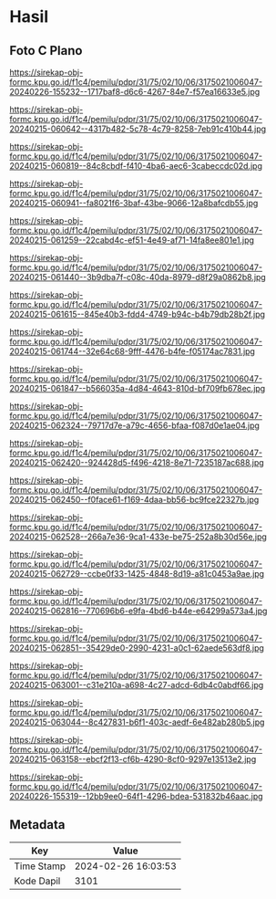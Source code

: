 # Hasil

## Foto C Plano

https://sirekap-obj-formc.kpu.go.id/f1c4/pemilu/pdpr/31/75/02/10/06/3175021006047-20240226-155232--1717baf8-d6c6-4267-84e7-f57ea16633e5.jpg

https://sirekap-obj-formc.kpu.go.id/f1c4/pemilu/pdpr/31/75/02/10/06/3175021006047-20240215-060642--4317b482-5c78-4c79-8258-7eb91c410b44.jpg

https://sirekap-obj-formc.kpu.go.id/f1c4/pemilu/pdpr/31/75/02/10/06/3175021006047-20240215-060819--84c8cbdf-f410-4ba6-aec6-3cabeccdc02d.jpg

https://sirekap-obj-formc.kpu.go.id/f1c4/pemilu/pdpr/31/75/02/10/06/3175021006047-20240215-060941--fa8021f6-3baf-43be-9066-12a8bafcdb55.jpg

https://sirekap-obj-formc.kpu.go.id/f1c4/pemilu/pdpr/31/75/02/10/06/3175021006047-20240215-061259--22cabd4c-ef51-4e49-af71-14fa8ee801e1.jpg

https://sirekap-obj-formc.kpu.go.id/f1c4/pemilu/pdpr/31/75/02/10/06/3175021006047-20240215-061440--3b9dba7f-c08c-40da-8979-d8f29a0862b8.jpg

https://sirekap-obj-formc.kpu.go.id/f1c4/pemilu/pdpr/31/75/02/10/06/3175021006047-20240215-061615--845e40b3-fdd4-4749-b94c-b4b79db28b2f.jpg

https://sirekap-obj-formc.kpu.go.id/f1c4/pemilu/pdpr/31/75/02/10/06/3175021006047-20240215-061744--32e64c68-9fff-4476-b4fe-f05174ac7831.jpg

https://sirekap-obj-formc.kpu.go.id/f1c4/pemilu/pdpr/31/75/02/10/06/3175021006047-20240215-061847--b566035a-4d84-4643-810d-bf709fb678ec.jpg

https://sirekap-obj-formc.kpu.go.id/f1c4/pemilu/pdpr/31/75/02/10/06/3175021006047-20240215-062324--79717d7e-a79c-4656-bfaa-f087d0e1ae04.jpg

https://sirekap-obj-formc.kpu.go.id/f1c4/pemilu/pdpr/31/75/02/10/06/3175021006047-20240215-062420--924428d5-f496-4218-8e71-7235187ac688.jpg

https://sirekap-obj-formc.kpu.go.id/f1c4/pemilu/pdpr/31/75/02/10/06/3175021006047-20240215-062450--f0face61-f169-4daa-bb56-bc9fce22327b.jpg

https://sirekap-obj-formc.kpu.go.id/f1c4/pemilu/pdpr/31/75/02/10/06/3175021006047-20240215-062528--266a7e36-9ca1-433e-be75-252a8b30d56e.jpg

https://sirekap-obj-formc.kpu.go.id/f1c4/pemilu/pdpr/31/75/02/10/06/3175021006047-20240215-062729--ccbe0f33-1425-4848-8d19-a81c0453a9ae.jpg

https://sirekap-obj-formc.kpu.go.id/f1c4/pemilu/pdpr/31/75/02/10/06/3175021006047-20240215-062816--770696b6-e9fa-4bd6-b44e-e64299a573a4.jpg

https://sirekap-obj-formc.kpu.go.id/f1c4/pemilu/pdpr/31/75/02/10/06/3175021006047-20240215-062851--35429de0-2990-4231-a0c1-62aede563df8.jpg

https://sirekap-obj-formc.kpu.go.id/f1c4/pemilu/pdpr/31/75/02/10/06/3175021006047-20240215-063001--c31e210a-a698-4c27-adcd-6db4c0abdf66.jpg

https://sirekap-obj-formc.kpu.go.id/f1c4/pemilu/pdpr/31/75/02/10/06/3175021006047-20240215-063044--8c427831-b6f1-403c-aedf-6e482ab280b5.jpg

https://sirekap-obj-formc.kpu.go.id/f1c4/pemilu/pdpr/31/75/02/10/06/3175021006047-20240215-063158--ebcf2f13-cf6b-4290-8cf0-9297e13513e2.jpg

https://sirekap-obj-formc.kpu.go.id/f1c4/pemilu/pdpr/31/75/02/10/06/3175021006047-20240226-155319--12bb9ee0-64f1-4296-bdea-531832b46aac.jpg


## Metadata

| Key        | Value               |
| ---------- | ------------------- |
| Time Stamp | 2024-02-26 16:03:53 |
| Kode Dapil | 3101                |



